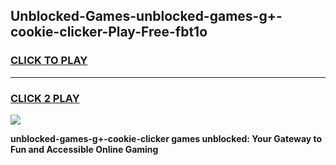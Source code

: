 
## Unblocked-Games-unblocked-games-g+-cookie-clicker-Play-Free-fbt1o
<h3>
<a href="https://premium76.site?title=unblocked-games-g+-cookie-clicker&ref=09A">CLICK TO PLAY</a></h3>
<hr>

<h3>
<a href="https://premium76.site?title=unblocked-games-g+-cookie-clicker&ref=09A">CLICK 2 PLAY</a>
  
</h3>

<a href="https://premium76.site?title=unblocked-games-g+-cookie-clicker&ref=09A"><img src="https://clearcache.store/games.png"></a>


**unblocked-games-g+-cookie-clicker games unblocked: Your Gateway to Fun and Accessible Online Gaming**
